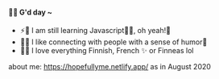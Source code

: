 #### 🌱🍀 G'd day ~

- ⚡🚀 I am still learning Javascript🌵🍄, oh yeah!👋
- 🌳🌻 I like connecting with people with a sense of humor🍅
- 🍧🌸 I love everything Finnish, French ✨ or Finneas lol

about me: https://hopefullyme.netlify.app/
as in August 2020 
